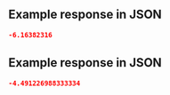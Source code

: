 ## Example response in JSON

```json
-6.16382316
```

## Example response in JSON

```json
-4.491226988333334
```


